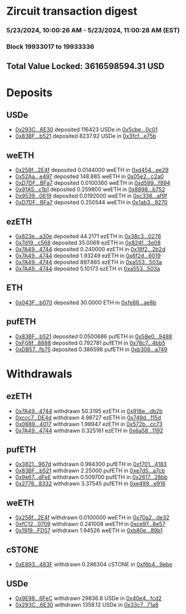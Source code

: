 # Zircuit transaction digest
### 5/23/2024, 10:00:26 AM - 5/23/2024, 11:00:28 AM (EST)
### Block 19933017 to 19933336

## Total Value Locked: 3616598594.31 USD

# Deposits
## USDe
- [0x293C...6E30](https://etherscan.io/address/0x293C6937D8D82e05B01335F7B33FBA0c8e256E30) deposited 116423 USDe in [0x5cbe...0c01](https://etherscan.io/tx/0x293C6937D8D82e05B01335F7B33FBA0c8e256E30)
- [0x83BF...b521](https://etherscan.io/address/0x83BFa8a35Ba2e6824cC927FaeBfF55B86E88b521) deposited 8237.92 USDe in [0x3fcf...e75b](https://etherscan.io/tx/0x83BFa8a35Ba2e6824cC927FaeBfF55B86E88b521)
## weETH
- [0x258f...2E4f](https://etherscan.io/address/0x258f40fcB743b82fc4C90A1F2cB2d717aAe62E4f) deposited 0.0144000 weETH in [0xd454...ee29](https://etherscan.io/tx/0x258f40fcB743b82fc4C90A1F2cB2d717aAe62E4f)
- [0x52Aa...e497](https://etherscan.io/address/0x52Aa899454998Be5b000Ad077a46Bbe360F4e497) deposited 148.885 weETH in [0x05e2...c2a0](https://etherscan.io/tx/0x52Aa899454998Be5b000Ad077a46Bbe360F4e497)
- [0xD7DF...BFa7](https://etherscan.io/address/0xD7DF7E085214743530afF339aFC420c7c720BFa7) deposited 0.0100360 weETH in [0xd599...f894](https://etherscan.io/tx/0xD7DF7E085214743530afF339aFC420c7c720BFa7)
- [0x91A5...c1b1](https://etherscan.io/address/0x91A55f6312f3BD0B837C6aB91bf6a9D3624Ac1b1) deposited 0.259800 weETH in [0x8898...b752](https://etherscan.io/tx/0x91A55f6312f3BD0B837C6aB91bf6a9D3624Ac1b1)
- [0x9539...0619](https://etherscan.io/address/0x95395d03b112bDad85f415684823196A943d0619) deposited 0.0192000 weETH in [0xc338...af9f](https://etherscan.io/tx/0x95395d03b112bDad85f415684823196A943d0619)
- [0xD7DF...BFa7](https://etherscan.io/address/0xD7DF7E085214743530afF339aFC420c7c720BFa7) deposited 0.250544 weETH in [0x1ab3...9270](https://etherscan.io/tx/0xD7DF7E085214743530afF339aFC420c7c720BFa7)
## ezETH
- [0x823e...a30e](https://etherscan.io/address/0x823e5c1dd44306D13A15EB42b8Fd598Ed6a5a30e) deposited 44.2171 ezETH in [0x38c3...0276](https://etherscan.io/tx/0x823e5c1dd44306D13A15EB42b8Fd598Ed6a5a30e)
- [0x7d19...c568](https://etherscan.io/address/0x7d19DBCb54C7A44848b734710403731bf101c568) deposited 35.0069 ezETH in [0x824f...3e08](https://etherscan.io/tx/0x7d19DBCb54C7A44848b734710403731bf101c568)
- [0x7A49...4744](https://etherscan.io/address/0x7A493Be5c2ce014cD049Bf178a1ac0Db1B434744) deposited 0.240000 ezETH in [0x18f2...2b2d](https://etherscan.io/tx/0x7A493Be5c2ce014cD049Bf178a1ac0Db1B434744)
- [0x7A49...4744](https://etherscan.io/address/0x7A493Be5c2ce014cD049Bf178a1ac0Db1B434744) deposited 1.93249 ezETH in [0x6f2d...6019](https://etherscan.io/tx/0x7A493Be5c2ce014cD049Bf178a1ac0Db1B434744)
- [0x7A49...4744](https://etherscan.io/address/0x7A493Be5c2ce014cD049Bf178a1ac0Db1B434744) deposited 897.865 ezETH in [0xa553...503a](https://etherscan.io/tx/0x7A493Be5c2ce014cD049Bf178a1ac0Db1B434744)
- [0x7A49...4744](https://etherscan.io/address/0x7A493Be5c2ce014cD049Bf178a1ac0Db1B434744) deposited 5.10173 ezETH in [0xa553...503a](https://etherscan.io/tx/0x7A493Be5c2ce014cD049Bf178a1ac0Db1B434744)
## ETH
- [0x043F...b070](https://etherscan.io/address/0x043F8AbB92762D71908Fd6b65384C4BCBCbAb070) deposited 30.0000 ETH in [0xfe86...ae8b](https://etherscan.io/tx/0x043F8AbB92762D71908Fd6b65384C4BCBCbAb070)
## pufETH
- [0x83BF...b521](https://etherscan.io/address/0x83BFa8a35Ba2e6824cC927FaeBfF55B86E88b521) deposited 0.0500686 pufETH in [0x58e0...9488](https://etherscan.io/tx/0x83BFa8a35Ba2e6824cC927FaeBfF55B86E88b521)
- [0xF08f...8888](https://etherscan.io/address/0xF08f891608A83EaaE0286f29db70A822617F8888) deposited 0.792781 pufETH in [0x78c7...4bb5](https://etherscan.io/tx/0xF08f891608A83EaaE0286f29db70A822617F8888)
- [0xDB57...fb75](https://etherscan.io/address/0xDB57d8F1f18451a7aa994CCAE237B3D454f6fb75) deposited 0.386598 pufETH in [0xb306...a749](https://etherscan.io/tx/0xDB57d8F1f18451a7aa994CCAE237B3D454f6fb75)
# Withdrawals
## ezETH
- [0x7A49...4744](https://etherscan.io/address/0x7A493Be5c2ce014cD049Bf178a1ac0Db1B434744) withdrawn 50.3195 ezETH in [0x918e...db2b](https://etherscan.io/tx/0x7A493Be5c2ce014cD049Bf178a1ac0Db1B434744)
- [0xccc7...DE4d](https://etherscan.io/address/0xccc73D832C14FA92Be8eAA6937a9ebFd44f4DE4d) withdrawn 4.98727 ezETH in [0x749d...115d](https://etherscan.io/tx/0xccc73D832C14FA92Be8eAA6937a9ebFd44f4DE4d)
- [0x0889...4017](https://etherscan.io/address/0x0889CA995BDa07Bb4174173947F544814e114017) withdrawn 1.98947 ezETH in [0x572b...cc73](https://etherscan.io/tx/0x0889CA995BDa07Bb4174173947F544814e114017)
- [0x7A49...4744](https://etherscan.io/address/0x7A493Be5c2ce014cD049Bf178a1ac0Db1B434744) withdrawn 0.325161 ezETH in [0x6a58...1192](https://etherscan.io/tx/0x7A493Be5c2ce014cD049Bf178a1ac0Db1B434744)
## pufETH
- [0x3821...967d](https://etherscan.io/address/0x3821E6fd61e42d4c486400bfD84a18E18379967d) withdrawn 0.994300 pufETH in [0xf701...4183](https://etherscan.io/tx/0x3821E6fd61e42d4c486400bfD84a18E18379967d)
- [0x83BF...b521](https://etherscan.io/address/0x83BFa8a35Ba2e6824cC927FaeBfF55B86E88b521) withdrawn 2.25000 pufETH in [0xe7d5...a7cb](https://etherscan.io/tx/0x83BFa8a35Ba2e6824cC927FaeBfF55B86E88b521)
- [0x9e67...dFeE](https://etherscan.io/address/0x9e67BBC95061bA1aB2EF2DBf80E1d0011612dFeE) withdrawn 0.509700 pufETH in [0x2617...28bb](https://etherscan.io/tx/0x9e67BBC95061bA1aB2EF2DBf80E1d0011612dFeE)
- [0x2776...8332](https://etherscan.io/address/0x277629263fD7F33a335a31D758F253C6984c8332) withdrawn 3.37545 pufETH in [0xe499...e916](https://etherscan.io/tx/0x277629263fD7F33a335a31D758F253C6984c8332)
## weETH
- [0x258f...2E4f](https://etherscan.io/address/0x258f40fcB743b82fc4C90A1F2cB2d717aAe62E4f) withdrawn 0.0100000 weETH in [0x70a2...de32](https://etherscan.io/tx/0x258f40fcB743b82fc4C90A1F2cB2d717aAe62E4f)
- [0xfC12...0709](https://etherscan.io/address/0xfC12989aa8Ea0769Df65478dD4ebbD543EdB0709) withdrawn 0.241008 weETH in [0xce97...8e57](https://etherscan.io/tx/0xfC12989aa8Ea0769Df65478dD4ebbD543EdB0709)
- [0x1919...FD57](https://etherscan.io/address/0x1919D51d6957F21cb476E46638bE4231a98BFD57) withdrawn 1.94526 weETH in [0xb80e...89b1](https://etherscan.io/tx/0x1919D51d6957F21cb476E46638bE4231a98BFD57)
## cSTONE
- [0xE893...483F](https://etherscan.io/address/0xE893F9522b139997e085De67E9271F779D42483F) withdrawn 0.286304 cSTONE in [0xf6b4...9ebe](https://etherscan.io/tx/0xE893F9522b139997e085De67E9271F779D42483F)
## USDe
- [0x9E98...6FeC](https://etherscan.io/address/0x9E986E6Ff9A7a33F47Fad1fBC7f5e336F22C6FeC) withdrawn 29836.8 USDe in [0x40e4...fcd2](https://etherscan.io/tx/0x9E986E6Ff9A7a33F47Fad1fBC7f5e336F22C6FeC)
- [0x293C...6E30](https://etherscan.io/address/0x293C6937D8D82e05B01335F7B33FBA0c8e256E30) withdrawn 1358.12 USDe in [0x33c7...71a8](https://etherscan.io/tx/0x293C6937D8D82e05B01335F7B33FBA0c8e256E30)
